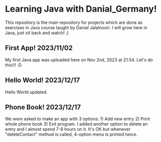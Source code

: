 # Learning Java with Danial_Germany!

This repository is the main repository for projects which are done as exercises in Java course taught by Danial Jalalnoori.
I will grow here in Java, just sit back and watch! ;)

First App! 2023/11/02
---------------------------------
My first Java app was uploaded here on Nov 2nd, 2023 at 21:54. Let's do this!!! :D

Hello World! 2023/12/17
---------------------------------
Hello World updated.

Phone Book! 2023/12/17
---------------------------------
We were asked to make an app with 3 options: 1) Add new entry 2) Print whole phone book 3) Exit program.
I added another option to delete an entry and I almost spend 7-8 hours on it. It's OK but whenever "deleteContact" method is called, 4-option menu is printed twice.
